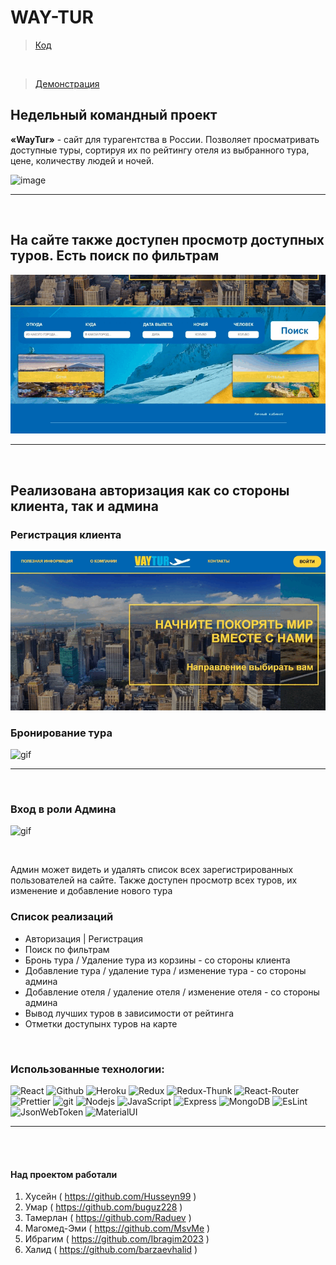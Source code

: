 # WAY-TUR


> [Код](https://github.com/Mataew/WAY-TUR)
<br>

> [Демонстрация](https://way-tur-mern.herokuapp.com/)


<h2> Недельный командный проект </h2>

**«WayTur»** - сайт для турагентства в России. Позволяет просматривать доступные туры, сортируя их по рейтингу отеля из выбранного тура, цене, количеству людей и ночей.

![image](https://github.com/Mataew/WAY-TUR/blob/main/gifs/сайт.gif)
___

<br>

## На сайте также доступен просмотр доступных туров. Есть поиск по фильтрам ##

![gif](https://github.com/Mataew/WAY-TUR/blob/main/gifs/поиск.gif)

___ 

<br>

## Реализована авторизация как со стороны клиента, так и админа ##

### Регистрация клиента ###

![gif](https://github.com/Mataew/WAY-TUR/blob/main/gifs/регистрация.gif)

### Бронирование тура ###

![gif](https://github.com/Mataew/WAY-TUR/blob/main/gifs/Бронь%20тура.gif)

___

<br>

### Вход в роли Админа ###

![gif](https://github.com/Mataew/WAY-TUR/blob/main/gifs/админка.gif)

<br>

<p>
  Админ может видеть и удалять список всех зарегистрированных пользователей на сайте. Также доступен просмотр всех туров, их изменение и добавление нового тура
</p>

### Список реализаций ###

* Авторизация | Регистрация
* Поиск по фильтрам
* Бронь тура / Удаление тура из корзины - со стороны клиента
* Добавление тура / удаление тура / изменение тура - со стороны админа
* Добавление отеля / удаление отеля / изменение отеля - со стороны админа
* Вывод лучших туров в зависимости от рейтинга
* Отметки доступынх туров на карте

<br>

### Использованные технологии: ###

<p>
  <img alt="React" src="https://img.shields.io/badge/-React-45b8d8?style=for-the-badge&logo=react&logoColor=white" />
  <img alt="Github" src="https://img.shields.io/badge/-Github-black?style=for-the-badge&logo=github&logoColor=white" />
  <img alt="Heroku" src="https://img.shields.io/badge/-Heroku-764ABC?style=for-the-badge&logo=heroku&logoColor=white" />
  <img alt="Redux" src="https://img.shields.io/badge/-Redux-430098?style=for-the-badge&logo=redux&logoColor=white" />
  <img alt="Redux-Thunk" src="https://img.shields.io/badge/-Redux_Thunk-white?style=for-the-badge&logo=Redux&logoColor=430098" />
   <img alt="React-Router" src="https://img.shields.io/badge/-React_Router-black?style=for-the-badge&logo=react-router&logoColor=orange" />
  <img alt="Prettier" src="https://img.shields.io/badge/-Prettier-grey?style=for-the-badge&logo=Prettier&logoColor=orange" />
  <img alt="git" src="https://img.shields.io/badge/-Git-F05032?style=for-the-badge&logo=git&logoColor=white" />
  <img alt="Nodejs" src="https://img.shields.io/badge/-Nodejs-43853d?style=for-the-badge&logo=Node.js&logoColor=white" />
  <img alt="JavaScript" src="https://img.shields.io/badge/-JavaScript-yellow?style=for-the-badge&logo=JavaScript&logoColor=white" />
  <img alt="Express" src="https://img.shields.io/badge/-express-black?style=for-the-badge&logo=express&logoColor=white" />
    <img alt="MongoDB" src="https://img.shields.io/badge/-MongoDB-green?style=for-the-badge&logo=MongoDB&logoColor=white" />
    <img alt="EsLint" src="https://img.shields.io/badge/-EsLint-blue?style=for-the-badge&logo=EsLint&logoColor=white" />
    <img alt="JsonWebToken" src="https://img.shields.io/badge/-JsonWebToken-black?style=for-the-badge&logo=JsonWebToken&logoColor=white" />
    <img alt="MaterialUI" src="https://img.shields.io/badge/-MaterialUI-blue?style=for-the-badge&logo=MaterialUI&logoColor=white" />
  </p>

___

<br><br>

#### Над проектом работали ####

1. Хусейн ( https://github.com/Husseyn99 )
2. Умар ( https://github.com/buguz228 )
3. Тамерлан ( https://github.com/Raduev )
4. Магомед-Эми ( https://github.com/MsvMe )
5. Ибрагим ( https://github.com/Ibragim2023 )
6. Халид ( https://github.com/barzaevhalid )
